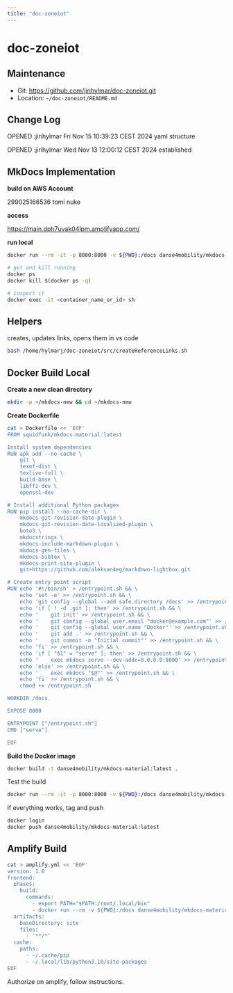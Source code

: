 ```yaml
---
title: "doc-zoneiot"
---
```


# doc-zoneiot

## Maintenance

- Git: https://github.com/jirihylmar/doc-zoneiot.git
- Location: `~/doc-zoneiot/README.md`

## Change Log

OPENED :jirihylmar Fri Nov 15 10:39:23 CEST 2024 yaml structure

OPENED :jirihylmar Wed Nov 13 12:00:12 CEST 2024 established

## MkDocs Implementation

**build on AWS Account**

299025166536 tomi nuke

**access**

https://main.dph7uvak04lpm.amplifyapp.com/

**run local**

```bash
docker run --rm -it -p 8000:8000 -v ${PWD}:/docs danse4mobility/mkdocs-material:latest
```

```bash
# get and kill running
docker ps
docker kill $(docker ps -q)

# inspect it
docker exec -it <container_name_or_id> sh
```

## Helpers

creates, updates links, opens them in vs code

```sh
bash /home/hylmarj/doc-zoneiot/src/createReferenceLinks.sh
```

## Docker Build Local

**Create a new clean directory**

```bash
mkdir -p ~/mkdocs-new && cd ~/mkdocs-new
```

**Create Dockerfile**

```bash
cat > Dockerfile << 'EOF'
FROM squidfunk/mkdocs-material:latest

Install system dependencies
RUN apk add --no-cache \
    git \
    texmf-dist \
    texlive-full \
    build-base \
    libffi-dev \
    openssl-dev

# Install additional Python packages
RUN pip install --no-cache-dir \
    mkdocs-git-revision-date-plugin \
    mkdocs-git-revision-date-localized-plugin \
    boto3 \
    mkdocstrings \
    mkdocs-include-markdown-plugin \
    mkdocs-gen-files \
    mkdocs-bibtex \
    mkdocs-print-site-plugin \
    git+https://github.com/aleksan4eg/markdown-lightbox.git

# Create entry point script
RUN echo '#!/bin/sh' > /entrypoint.sh && \
    echo 'set -e' >> /entrypoint.sh && \
    echo 'git config --global --add safe.directory /docs' >> /entrypoint.sh && \
    echo 'if [ ! -d .git ]; then' >> /entrypoint.sh && \
    echo '    git init' >> /entrypoint.sh && \
    echo '    git config --global user.email "docker@example.com"' >> /entrypoint.sh && \
    echo '    git config --global user.name "Docker"' >> /entrypoint.sh && \
    echo '    git add .' >> /entrypoint.sh && \
    echo '    git commit -m "Initial commit"' >> /entrypoint.sh && \
    echo 'fi' >> /entrypoint.sh && \
    echo 'if [ "$1" = "serve" ]; then' >> /entrypoint.sh && \
    echo '    exec mkdocs serve --dev-addr=0.0.0.0:8000' >> /entrypoint.sh && \
    echo 'else' >> /entrypoint.sh && \
    echo '    exec mkdocs "$@"' >> /entrypoint.sh && \
    echo 'fi' >> /entrypoint.sh && \
    chmod +x /entrypoint.sh

WORKDIR /docs

EXPOSE 8000

ENTRYPOINT ["/entrypoint.sh"]
CMD ["serve"]

EOF
```

**Build the Docker image**

```bash
docker build -t danse4mobility/mkdocs-material:latest .
```

Test the build

```bash
docker run --rm -it -p 8000:8000 -v ${PWD}:/docs danse4mobility/mkdocs-material
```

If everything works, tag and push

```bash
docker login
docker push danse4mobility/mkdocs-material:latest
```

## Amplify Build

```bash
cat > amplify.yml << 'EOF'
version: 1.0
frontend:
  phases:
    build:
      commands:
        - export PATH="$PATH:/root/.local/bin"
        - docker run --rm -v ${PWD}:/docs danse4mobility/mkdocs-material:latest build
  artifacts:
    baseDirectory: site
    files:
      - '**/*'
  cache:
    paths: 
      - ~/.cache/pip
      - ~/.local/lib/python3.10/site-packages
EOF
```

Authorize on amplify, follow instructions.

